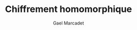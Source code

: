 ---
layout: talk
categories: [ talks, api-hour-56 ]

session_url: /api-hours/api-hour-56.html
session_name: Clermont'ech API Hour &#35;56
session_short_name: "&#35;56"

author: Gael Marcadet
author_url:
author_image:

slides_url:
video:
video_start:

title: "Chiffrement homomorphique"

---